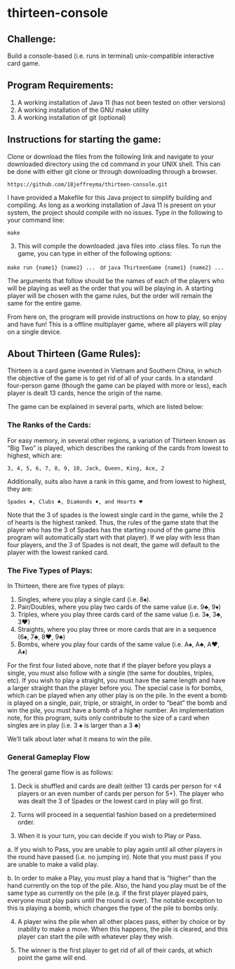 # thirteen-console

## Challenge: 

Build a console-based (i.e. runs in terminal) unix-compatible interactive card game.

## Program Requirements:

1)	A working installation of Java 11 (has not been tested on other versions)
2)	A working installation of the GNU make utility
3)	A working installation of git (optional)

## Instructions for starting the game:

Clone or download the files from the following link and navigate to your downloaded directory using the cd command in your UNIX shell. This can be done with either git clone or through downloading through a browser.
```
https://github.com/18jeffreyma/thirteen-console.git
```

I have provided a Makefile for this Java project to simplify building and compiling. As long as a working installation of Java 11 is present on your system, the project should compile with no issues. Type in the following to your command line:	
```
make
```

3. This will compile the downloaded .java files into .class files. To run the game, you can type in either of the following options:

```make run {name1} {name2} ... ``` or  ```java ThirteenGame {name1} {name2} ...```

The arguments that follow should be the names of each of the players who will be playing as well as the order that you will be playing in. A starting player will be chosen with the game rules, but the order will remain the same for the entire game. 

From here on, the program will provide instructions on how to play, so enjoy and have fun! This is a offline multiplayer game, where all players will play on a single device.

## About Thirteen (Game Rules):

Thirteen is a card game invented in Vietnam and Southern China, in which the objective of the game is to get rid of all of your cards. In a standard four-person game (though the game can be played with more or less), each player is dealt 13 cards, hence the origin of the name.

The game can be explained in several parts, which are listed below:

### The Ranks of the Cards:

For easy memory, in several other regions, a variation of Thirteen known as “Big Two” is played, which describes the ranking of the cards from lowest to highest, which are: 

    3, 4, 5, 6, 7, 8, 9, 10, Jack, Queen, King, Ace, 2

Additionally, suits also have a rank in this game, and from lowest to highest, they are:

    Spades ♠, Clubs ♣, Diamonds ♦, and Hearts ♥

Note that the 3 of spades is the lowest single card in the game, while the 2 of hearts is the highest ranked. Thus, the rules of the game state that the player who has the 3 of Spades has the starting round of the game (this program will automatically start with that player). If we play with less than four players, and the 3 of Spades is not dealt, the game will default to the player with the lowest ranked card.

### The Five Types of Plays:

In Thirteen, there are five types of plays: 

1.	Singles, where you play a single card (i.e. 8♠). 
2.	Pair/Doubles, where you play two cards of the same value (i.e. 9♣, 9♦)
3.	Triples, where you play three cards card of the same value (i.e. 3♠, 3♣, 3♥)
4.	Straights, where you play three or more cards that are in a sequence (6♠, 7♣, 8♥, 9♣)
5.	Bombs, where you play four cards of the same value (i.e. A♠, A♣, A♥, A♦)

For the first four listed above, note that if the player before you plays a single, you must also follow with a single (the same for doubles, triples, etc). If you wish to play a straight, you must have the same length and have a larger straight than the player before you. The special case is for bombs, which can be played when any other play is on the pile. In the event a bomb is played on a single, pair, triple, or straight, in order to “beat” the bomb and win the pile, you must have a bomb of a higher number. An implementation note, for this program, suits only contribute to the size of a card when singles are in play (i.e. 3 ♠ is larger than a 3 ♣)

We’ll talk about later what it means to win the pile.

### General Gameplay Flow

The general game flow is as follows:

1.	Deck is shuffled and cards are dealt (either 13 cards per person for <4 players or an even number of cards per person for 5+). The player who was dealt the 3 of Spades or the lowest card in play will go first.

2.	Turns will proceed in a sequential fashion based on a predetermined order.

3.	When it is your turn, you can decide if you wish to Play or Pass.

  a.	If you wish to Pass, you are unable to play again until all other players in the round have passed (i.e. no jumping in). Note that you must pass if you are unable to make a valid play.

  b.	In order to make a Play, you must play a hand that is “higher” than the hand currently on the top of the pile. Also, the hand you play must be of the same type as currently on the pile (e.g. if the first player played pairs, everyone must play pairs until the round is over). The notable exception to this is playing a bomb, which changes the type of the pile to bombs only.

4.	A player wins the pile when all other places pass, either by choice or by inability to make a move. When this happens, the pile is cleared, and this player can start the pile with whatever play they wish.

5.	The winner is the first player to get rid of all of their cards, at which point the game will end.

